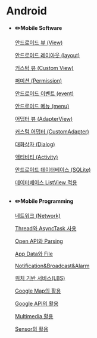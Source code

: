 # Android    
- **✏️Mobile Software**
    
    [안드로이드 뷰 (View)](./view.md)
    
    [안드로이드 레이아웃 (layout)](./layout.md)
    
    [커스텀 뷰 (Custom View)](./customView.md)
    
    [퍼미션 (Permission)](./permission.md)
    
    [안드로이드 이벤트 (event)](./event.md)
    
    [안드로이드 메뉴 (menu)](./menu.md)
    
    [어댑터 뷰 (AdapterView)](.d/adapterView.md)
    
    [커스텀 어댑터 (CustomAdapter)](./customAdapter.md)
    
    [대화상자 (Dialog)](./dialog.md)
    
    [액티비티 (Activity)](./activity.md)
    
    [안드로이드 데이터베이스 (SQLite)](./sqlite.md)
    
    [데이터베이스 ListView 적용](./sqlite_listView.md)  
    <br>
    
- **✏️Mobile Programming**
    
    [네트워크 (Network)](./network.md)
    
    [Thread와 AsyncTask 사용](./thread_asynctask.md)
    
    [Open API와 Parsing](https://www.notion.so/Open-API-Parsing-bf650d117dc2446daae84135542e5f39)
    
    [App Data와 File](https://www.notion.so/App-Data-File-30a98f47dbe344949b9139d276e2e0ad)
    
    [Notification&Broadcast&Alarm](https://www.notion.so/Notification-Broadcast-Alarm-2ad2ac7303b8471b888b789d8533cd50)
    
    [위치 기반 서비스(LBS)](https://www.notion.so/LBS-b05505f5fecd48c1b7267682cb344bff)
    
    [Google Map의 활용](https://www.notion.so/Google-Map-977fdcb97492402ca09c42d10ae8c52c)
    
    [Google API의 활용](https://www.notion.so/Google-API-71ec3fd6acca45748f352421cd46c861)
    
    [Multimedia 활용](https://www.notion.so/Multimedia-b3af2a5e6ae448ec88ae9566ec4f2783)
    
    [Sensor의 활용](https://www.notion.so/Sensor-adf410a673e94866b88dce0280f966b3)
    
